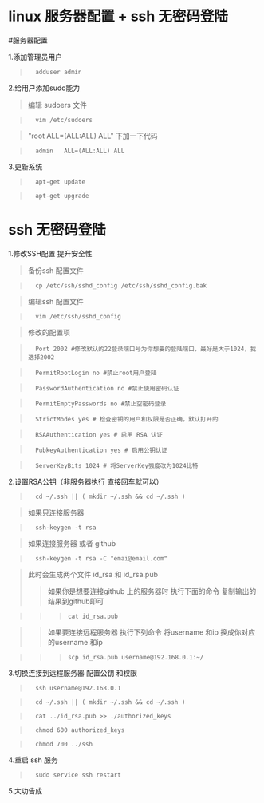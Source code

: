 linux 服务器配置 + ssh 无密码登陆
================================

#服务器配置

1.添加管理员用户

>		adduser admin

2.给用户添加sudo能力
>编辑 sudoers 文件
	
> 		vim /etc/sudoers

> "root	ALL=(ALL:ALL) ALL"  下加一下代码

>		admin	ALL=(ALL:ALL) ALL

3.更新系统
		
>		apt-get update

>		apt-get upgrade

# ssh 无密码登陆

1.修改SSH配置 提升安全性

> 备份ssh 配置文件

>		cp /etc/ssh/sshd_config /etc/ssh/sshd_config.bak

>编辑ssh 配置文件

>		vim /etc/ssh/sshd_config

>修改的配置项

>		Port 2002 #修改默认的22登录端口号为你想要的登陆端口，最好是大于1024，我选择2002

>		PermitRootLogin no #禁止root用户登陆

>		PasswordAuthentication no #禁止使用密码认证

>		PermitEmptyPasswords no #禁止空密码登录

>		StrictModes yes # 检查密钥的用户和权限是否正确，默认打开的

>		RSAAuthentication yes # 启用 RSA 认证

>		PubkeyAuthentication yes # 启用公钥认证

>		ServerKeyBits 1024 # 将ServerKey强度改为1024比特

2.设置RSA公钥（非服务器执行 直接回车就可以）

>		cd ~/.ssh || ( mkdir ~/.ssh && cd ~/.ssh )

>如果只连接服务器

>		ssh-keygen -t rsa

>如果连接服务器 或者 github

>		ssh-keygen -t rsa -C "emai@email.com"

>此时会生成两个文件 id_rsa  和 id_rsa.pub 
>>如果你是想要连接github 上的服务器时 执行下面的命令 复制输出的结果到github即可

>>>		cat id_rsa.pub

>>如果要连接远程服务器 执行下列命令 将username 和ip 换成你对应的username 和ip
		
>>>		scp id_rsa.pub username@192.168.0.1:~/

3.切换连接到远程服务器 配置公钥 和权限

>		ssh username@192.168.0.1
		
>		cd ~/.ssh || ( mkdir ~/.ssh && cd ~/.ssh )

>		cat ../id_rsa.pub >> ./authorized_keys

>		chmod 600 authorized_keys

>		chmod 700 ../ssh

4.重启 ssh 服务
		
>		sudo service ssh restart
		
5.大功告成









